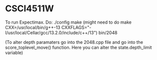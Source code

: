 # CSCI4511W

To run Expectimax. Do: 
./config
make (might need to do make CXX=/usr/local/bin/g++-13 CXXFLAGS="-I/usr/local/Cellar/gcc/13.2.0/include/c++/13")
bin/2048

(To alter depth paramaters go into the 2048.cpp file and go into the score_toplevel_move() function. Here you can alter the state.depth_limit variable)
